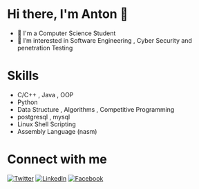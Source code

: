 # Hi there, I'm Anton  👋 

- 🔭 I'm a Computer Science Student
- 👀 I’m interested in Software Engineering , Cyber Security and penetration Testing


# Skills

* C/C++ , Java , OOP
* Python
* Data Structure , Algorithms , Competitive Programming
* postgresql , mysql
* Linux Shell Scripting
* Assembly Language (nasm)



# Connect with me


<p>
<a href="https://twitter.com/Anton80177783" rel="nofollow"><img alt="Twitter" src="https://camo.githubusercontent.com/e1c2fd3bcd4ed13889ed78d1e814261a7cfbc79ae826198b7813850b15a8d956/68747470733a2f2f696d672e736869656c64732e696f2f62616467652f747769747465722d2532333144413146322e7376673f267374796c653d666f722d7468652d6261646765266c6f676f3d74776974746572266c6f676f436f6c6f723d7768697465" data-canonical-src="https://img.shields.io/badge/twitter-%231DA1F2.svg?&amp;style=for-the-badge&amp;logo=twitter&amp;logoColor=white" style="max-width: 100%;"></a>
<a href="https://www.linkedin.com/in/anton-emad-bb127a1aa/" rel="nofollow"><img src="https://camo.githubusercontent.com/6459704508998726b24b856e7f9f2682d582a52ce400570209c4feaa80a85f2b/68747470733a2f2f696d672e736869656c64732e696f2f62616467652f2d4c494e4b4544494e2d3030373742353f7374796c653d666f722d7468652d6261646765266c6f676f3d6c696e6b6564696e266c6f676f436f6c6f723d7768697465" alt="LinkedIn" data-canonical-src="https://img.shields.io/badge/-LINKEDIN-0077B5?style=for-the-badge&amp;logo=linkedin&amp;logoColor=white" style="max-width: 100%;"></a>
<a href="https://www.facebook.com/anton.emad.1848/" rel="nofollow"><img src="https://camo.githubusercontent.com/97339ab91f8c48ea065449321f508bfb218b2ca1099a5b4784d822adb6bd339d/68747470733a2f2f696d672e736869656c64732e696f2f62616467652f2d46414345424f4f4b2d2532333138373746322e7376673f7374796c653d666f722d7468652d6261646765266c6f676f3d66616365626f6f6b266c6f676f436f6c6f723d7768697465" alt="Facebook" data-canonical-src="https://img.shields.io/badge/-FACEBOOK-%231877F2.svg?style=for-the-badge&amp;logo=facebook&amp;logoColor=white" style="max-width: 100%;"></a>
</p>
